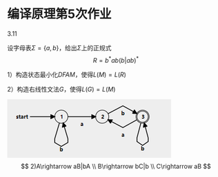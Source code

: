 # 编译原理第5次作业

3.11

设字母表$\Sigma=\{a,b\}$，给出$\Sigma$上的正规式$$R=b^*ab(b|ab)^*$$

1）构造状态最小化$DFA M$，使得$L(M)=L(R)$

2）构造右线性文法$G$，使得$L(G)=L(M)$

![image-20201024125404034](image-20201024125404034.png)
$$
2)A\rightarrow aB|bA \\
B\rightarrow bC|b \\
C\rightarrow aB
$$
